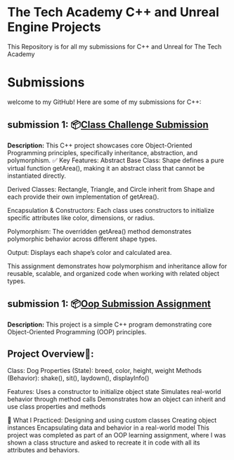 # The Tech Academy C++ and Unreal Engine Projects
 This Repository is for all my submissions for C++ and Unreal for The Tech Academy
# Submissions
welcome to my GitHub! Here are some of my submissions for C++:

## submission 1: 📦[Class Challenge Submission](https://github.com/Dev-OtedGamer/The-Tech-Academy-C--and-Unreal-Engine-Projects/blob/main/ClassChallengeSubmissionAssignment/ClassChallengeSubmissionAssignment/ClassChallengeSubmissionAssignment.cpp)
**Description:** This C++ project showcases core Object-Oriented Programming principles, specifically inheritance, abstraction, and polymorphism.
✅ Key Features:
Abstract Base Class:
Shape defines a pure virtual function getArea(), making it an abstract class that cannot be instantiated directly.

Derived Classes:
Rectangle, Triangle, and Circle inherit from Shape and each provide their own implementation of getArea().

Encapsulation & Constructors:
Each class uses constructors to initialize specific attributes like color, dimensions, or radius.

Polymorphism:
The overridden getArea() method demonstrates polymorphic behavior across different shape types.

Output:
Displays each shape’s color and calculated area.

This assignment demonstrates how polymorphism and inheritance allow for reusable, scalable, and organized code when working with related object types.



## submission 1: 📦[Oop Submission Assignment](https://github.com/Dev-OtedGamer/The-Tech-Academy-C--and-Unreal-Engine-Projects/blob/main/OopSubmissionAssignment/OopSubmissionAssignment/OopSubmissionAssignment.cpp)
**Description:** This project is a simple C++ program demonstrating core Object-Oriented Programming (OOP) principles.

 ## Project Overview🐶:
Class: Dog
Properties (State): breed, color, height, weight
Methods (Behavior): shake(), sit(), laydown(), displayInfo()

Features:
Uses a constructor to initialize object state
Simulates real-world behavior through method calls
Demonstrates how an object can inherit and use class properties and methods

🧠 What I Practiced:
Designing and using custom classes
Creating object instances
Encapsulating data and behavior in a real-world model
This project was completed as part of an OOP learning assignment, where I was shown a class structure and asked to recreate it in code with all its attributes and behaviors.
